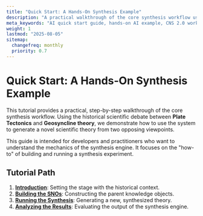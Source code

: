 ```yaml
---
title: "Quick Start: A Hands-On Synthesis Example"
description: "A practical walkthrough of the core synthesis workflow using a historical scientific debate as a clear, hands-on example."
meta_keywords: "AI quick start guide, hands-on AI example, CNS 2.0 workflow, synthesis tutorial"
weight: 1
lastmod: "2025-08-05"
sitemap:
  changefreq: monthly
  priority: 0.7
---
```


# Quick Start: A Hands-On Synthesis Example

This tutorial provides a practical, step-by-step walkthrough of the core synthesis workflow. Using the historical scientific debate between **Plate Tectonics** and **Geosyncline theory**, we demonstrate how to use the system to generate a novel scientific theory from two opposing viewpoints.

This guide is intended for developers and practitioners who want to understand the mechanics of the synthesis engine. It focuses on the "how-to" of building and running a synthesis experiment.

## Tutorial Path

1.  **[Introduction](./1-introduction/)**: Setting the stage with the historical context.
2.  **[Building the SNOs](./2-building-the-sno/)**: Constructing the parent knowledge objects.
3.  **[Running the Synthesis](./3-running-the-synthesis/)**: Generating a new, synthesized theory.
4.  **[Analyzing the Results](./4-analyzing-the-results/)**: Evaluating the output of the synthesis engine.